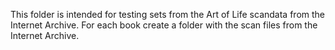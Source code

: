 This folder is intended for testing sets from the Art of Life scandata from the Internet Archive. For each book create a folder with the scan files from the Internet Archive.